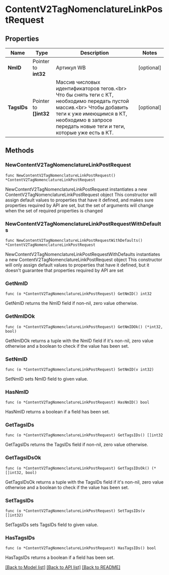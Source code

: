 # ContentV2TagNomenclatureLinkPostRequest

## Properties

Name | Type | Description | Notes
------------ | ------------- | ------------- | -------------
**NmID** | Pointer to **int32** | Артикул WB | [optional] 
**TagsIDs** | Pointer to **[]int32** | Массив числовых идентификаторов тегов.&lt;br&gt;   Что бы снять теги с КТ, необходимо передать пустой массив.&lt;br&gt; Чтобы добавить теги к уже имеющимся в КТ, необходимо в запросе передать новые теги и теги, которые уже есть в КТ.  | [optional] 

## Methods

### NewContentV2TagNomenclatureLinkPostRequest

`func NewContentV2TagNomenclatureLinkPostRequest() *ContentV2TagNomenclatureLinkPostRequest`

NewContentV2TagNomenclatureLinkPostRequest instantiates a new ContentV2TagNomenclatureLinkPostRequest object
This constructor will assign default values to properties that have it defined,
and makes sure properties required by API are set, but the set of arguments
will change when the set of required properties is changed

### NewContentV2TagNomenclatureLinkPostRequestWithDefaults

`func NewContentV2TagNomenclatureLinkPostRequestWithDefaults() *ContentV2TagNomenclatureLinkPostRequest`

NewContentV2TagNomenclatureLinkPostRequestWithDefaults instantiates a new ContentV2TagNomenclatureLinkPostRequest object
This constructor will only assign default values to properties that have it defined,
but it doesn't guarantee that properties required by API are set

### GetNmID

`func (o *ContentV2TagNomenclatureLinkPostRequest) GetNmID() int32`

GetNmID returns the NmID field if non-nil, zero value otherwise.

### GetNmIDOk

`func (o *ContentV2TagNomenclatureLinkPostRequest) GetNmIDOk() (*int32, bool)`

GetNmIDOk returns a tuple with the NmID field if it's non-nil, zero value otherwise
and a boolean to check if the value has been set.

### SetNmID

`func (o *ContentV2TagNomenclatureLinkPostRequest) SetNmID(v int32)`

SetNmID sets NmID field to given value.

### HasNmID

`func (o *ContentV2TagNomenclatureLinkPostRequest) HasNmID() bool`

HasNmID returns a boolean if a field has been set.

### GetTagsIDs

`func (o *ContentV2TagNomenclatureLinkPostRequest) GetTagsIDs() []int32`

GetTagsIDs returns the TagsIDs field if non-nil, zero value otherwise.

### GetTagsIDsOk

`func (o *ContentV2TagNomenclatureLinkPostRequest) GetTagsIDsOk() (*[]int32, bool)`

GetTagsIDsOk returns a tuple with the TagsIDs field if it's non-nil, zero value otherwise
and a boolean to check if the value has been set.

### SetTagsIDs

`func (o *ContentV2TagNomenclatureLinkPostRequest) SetTagsIDs(v []int32)`

SetTagsIDs sets TagsIDs field to given value.

### HasTagsIDs

`func (o *ContentV2TagNomenclatureLinkPostRequest) HasTagsIDs() bool`

HasTagsIDs returns a boolean if a field has been set.


[[Back to Model list]](../README.md#documentation-for-models) [[Back to API list]](../README.md#documentation-for-api-endpoints) [[Back to README]](../README.md)


